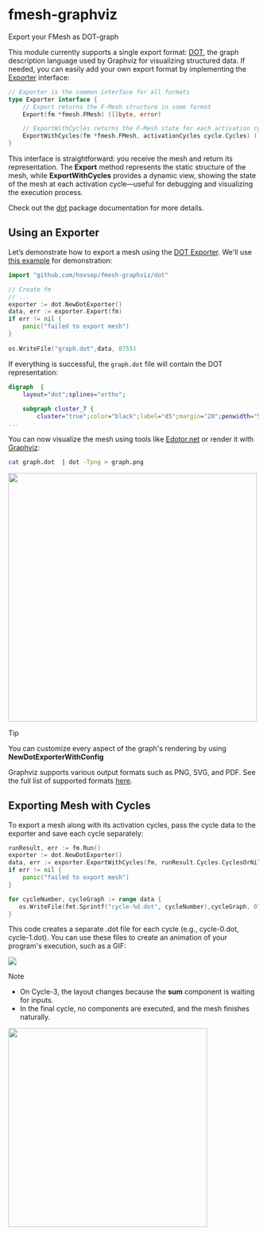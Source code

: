 # fmesh-graphviz

Export your FMesh as DOT-graph

This module currently supports a single export format: [DOT](https://graphviz.org/doc/info/lang.html), the graph description language used by Graphviz for visualizing structured data. If needed, you can easily add your own export format by implementing the [Exporter](https://pkg.go.dev/github.com/hovsep/fmesh-graphviz#Exporter) interface:
```go
// Exporter is the common interface for all formats
type Exporter interface {
	// Export returns the F-Mesh structure in some format
	Export(fm *fmesh.FMesh) ([]byte, error)

	// ExportWithCycles returns the F-Mesh state for each activation cycle
	ExportWithCycles(fm *fmesh.FMesh, activationCycles cycle.Cycles) ([][]byte, error)
}
```

This interface is straightforward: you receive the mesh and return its representation. The **Export** method represents the static structure of the mesh, while **ExportWithCycles** provides a dynamic view, showing the state of the mesh at each activation cycle—useful for debugging and visualizing the execution process.

Check out the [dot](https://pkg.go.dev/github.com/hovsep/fmesh-graphviz/dot) package documentation for more details.


## Using an Exporter

Let’s demonstrate how to export a mesh using the [DOT Exporter](https://pkg.go.dev/github.com/hovsep/fmesh/export/dot). We'll use [this example](https://github.com/hovsep/fmesh/blob/main/integration_tests/ports/waiting_for_inputs_test.go#L92) for demonstration:

```go
import "github.com/hovsep/fmesh-graphviz/dot"

// Create fm
// ...
exporter := dot.NewDotExporter()
data, err := exporter.Export(fm)
if err != nil {
	panic("failed to export mesh")
}
	
os.WriteFile("graph.dot",data, 0755)
```
If everything is successful, the `graph.dot` file will contain the DOT representation:

```dot
digraph  {
	layout="dot";splines="ortho";
	
	subgraph cluster_7 {
		cluster="true";color="black";label="d5";margin="20";penwidth="5";style="rounded";
...
```
You can now visualize the mesh using tools like [Edotor.net](https://edotor.net/) or render it with [Graphviz](https://graphviz.org/doc/info/command.html):

```bash
cat graph.dot  | dot -Tpng > graph.png
```

<img src="https://github.com/user-attachments/assets/b27bd458-c03d-4cc6-bea3-542f0e839697" width="500px">

>[!TIP]
You can customize every aspect of the graph's rendering by using **NewDotExporterWithConfig**

Graphviz supports various output formats such as PNG, SVG, and PDF. See the full list of supported formats [here](https://graphviz.org/docs/outputs/).

## Exporting Mesh with Cycles

To export a mesh along with its activation cycles, pass the cycle data to the exporter and save each cycle separately:
```go
runResult, err := fm.Run()
exporter := dot.NewDotExporter()
data, err := exporter.ExportWithCycles(fm, runResult.Cycles.CyclesOrNil())
if err != nil {
	panic("failed to export mesh")
}

for cycleNumber, cycleGraph := range data {
   os.WriteFile(fmt.Sprintf("cycle-%d.dot", cycleNumber),cycleGraph, 0755)
}
```
This code creates a separate .dot file for each cycle (e.g., cycle-0.dot, cycle-1.dot). You can use these files to create an animation of your program's execution, such as a GIF:

![](https://github.com/user-attachments/assets/3ac501e7-b62f-4fd6-9908-be399a6ca464)

>[!NOTE]
>* On Cycle-3, the layout changes because the **sum** component is waiting for inputs.
>* In the final cycle, no components are executed, and the mesh finishes naturally.


<img src="https://github.com/user-attachments/assets/3d315e9b-e920-46b8-b626-3061c259e9eb" width="400"/>

